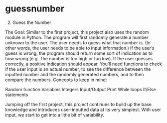 # guessnumber

2. Guess the Number

The Goal: Similar to the first project, this project also uses the random module in Python. The program will first randomly generate a number unknown to the user. The user needs to guess what that number is. (In other words, the user needs to be able to input information.) If the user’s guess is wrong, the program should return some sort of indication as to how wrong (e.g. The number is too high or too low). If the user guesses correctly, a positive indication should appear. You’ll need functions to check if the user input is an actual number, to see the difference between the inputted number and the randomly generated numbers, and to then compare the numbers.
Concepts to keep in mind:

Random function
Variables
Integers
Input/Output
Print
While loops
If/Else statements


Jumping off the first project, this project continues to build up the base knowledge and introduces user-inputted data at its very simplest. With user input, we start to get into a little bit of variability.
